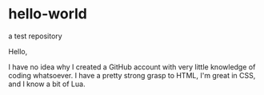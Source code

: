 # hello-world
a test repository

Hello,

I have no idea why I created a GitHub account with very little knowledge of coding whatsoever.
I have a pretty strong grasp to HTML, I'm great in CSS, and I know a bit of Lua.
